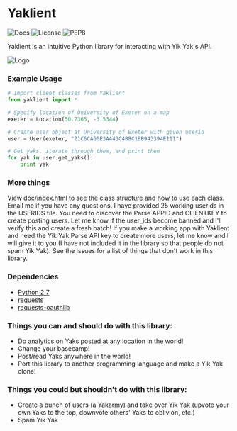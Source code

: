 # Yaklient
![Docs](https://img.shields.io/badge/docs-latest-brightgreen.svg "Docs")
![License](https://img.shields.io/badge/license-MIT-blue.svg "License")
![PEP8](https://img.shields.io/badge/PEP8-100%25-brightgreen.svg "PEP8")

Yaklient is an intuitive Python library for interacting with Yik Yak's API.

![Logo](https://raw.githubusercontent.com/akashlevy/Yaklient/master/ext/yaklient-logo.png "Logo")

### Example Usage

```python
# Import client classes from Yaklient
from yaklient import *

# Specify location of University of Exeter on a map
exeter = Location(50.7365, -3.5344)

# Create user object at University of Exeter with given userid
user = User(exeter, "21C6CA60E3AA43C4B8C18B943394E111")

# Get yaks, iterate through them, and print them
for yak in user.get_yaks():
    print yak
```
    
### More things

View doc/index.html to see the class structure and how to use each class. Email me if you have any questions. I have provided 25 working userids in the USERIDS file. You need to discover the Parse APPID and CLIENTKEY to create posting users. Let me know if the user_ids become banned and I'll verify this and create a fresh batch! If you make a working app with Yaklient and need the Yik Yak Parse API key to create more users, let me know and I will give it to you (I have not included it in the library so that people do not spam Yik Yak). See the issues for a list of things that don't work in this library.

### Dependencies

- [Python 2.7](https://www.python.org/downloads/)
- [requests](https://github.com/kennethreitz/requests)
- [requests-oauthlib](https://github.com/requests/requests-oauthlib)

### Things you can and should do with this library:
- Do analytics on Yaks posted at any location in the world!
- Change your basecamp!
- Post/read Yaks anywhere in the world!
- Port this library to another programming language and make a Yik Yak clone!

### Things you could but shouldn't do with this library:
- Create a bunch of users (a Yakarmy) and take over Yik Yak (upvote your own Yaks to the top, downvote others' Yaks to oblivion, etc.)
- Spam Yik Yak
